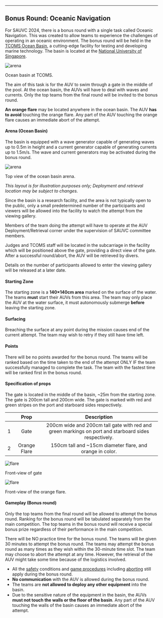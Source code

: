 
---

## Bonus Round: Oceanic Navigation

For SAUVC 2024, there is a bonus round with a single task called Oceanic Navigation. This was created to allow teams to experience the challenges of operating in an oceanic environment. The bonus round will be held in the [TCOMS Ocean Basin](https://www.tcoms.sg/), a cutting-edge facility for testing and developing marine technology. The basin is located at the [National University of Singapore](https://www.nus.edu.sg/).

![arena](img/ocean-basin.jpg)
<p class="image-caption"> Ocean basin at TCOMS. </p>

The aim of this task is for the AUV to swim through a gate in the middle of the pool. At the ocean basin, the AUVs will have to deal with waves and currents. Only the top teams from the final round will be invited to the bonus round.

**An orange flare** may be located anywhere in the ocean basin. The AUV **has to avoid** touching the orange flare. Any part of the AUV touching the orange flare causes an immediate <span class="important">abort</span> of the attempt.

#### Arena (Ocean Basin)

The basin is equipped with a wave generator capable of generating waves up to 0.5m in height and a current generator capable of generating currents up to 1.5m/s. The wave and current generators may be activated during the bonus round.

![arena](img/arena-ocean-basin.jpg)
<p class="image-caption"> Top view of the ocean basin arena. </p>

_This layout is for illustration purposes only; Deployment and retrieval location may be subject to changes._

Since the basin is a research facility, and the area is not typically open to the public, only a small predetermined number of the participants and viewers will be allowed into the facility to watch the attempt from the viewing gallery.

Members of the team doing the attempt will have to operate at the AUV Deployment/Retrieval corner under the supervision of SAUVC committee members.

Judges and TCOMS staff will be located in the subcarriage in the facility which will be positioned above the gate, providing a direct view of the gate. After a successful round/abort, the AUV will be retrieved by divers.

Details on the number of participants allowed to enter the viewing gallery will be released at a later date.

#### Starting Zone

The starting zone is a **140×140cm area** marked on the surface of the water. The teams **must** start their AUVs from this area. The team may only place the AUV at the water surface, it must autonomously submerge **before** leaving the starting zone.

#### Surfacing

Breaching the surface at any point during the mission causes <span class="emphasis">end of the current attempt</span>. The team may wish to retry if they still have time left.

#### Points

There will be no points awarded for the bonus round. The teams will be ranked based on the time taken to the <span class="emphasis">end of the attempt</span> ONLY IF the team successfully managed to complete the task. The team with the fastest time will be ranked first in the bonus round.

#### Specification of props

The gate is located in the middle of the basin, ~25m from the starting zone. The gate is 200cm tall and 200cm wide. The gate is marked with <span class="indicate-red">red</span> and <span class="indicate-green">green</span> stripes on the port and starboard sides respectively.


|   |       Prop       |              Description                |
|---|:----------------:|:---------------------------------------:|
| 1 | Gate             | 200cm wide and 200cm tall gate with <span class="indicate-red">red</span> and <span class="indicate-green">green</span> markings on port and starboard sides respectively. |
| 2 | Orange Flare     | 150cm tall and ~15cm diameter flare, and <span class="indicate-orange">orange</span> in color. |


![flare](img/bonus-gate.jpg)
<p class="image-caption"> Front-view of gate</p>

![flare](img/orange-flare.jpg)
<p class="image-caption"> Front-view of the orange flare. </p>

#### Gameplay (Bonus round)

Only the top teams from the final round will be allowed to attempt the bonus round. Ranking for the bonus round will be tabulated separately from the main competition. The top teams in the bonus round will receive a special bonus prize regardless of their performance in the main competition.

There will be NO practice time for the bonus round. The teams will be given 30 minutes to attempt the bonus round. The teams may attempt the bonus round as many times as they wish within the 30-minute time slot. The team may choose to abort the attempt at any time. However, the retrieval of the AUV might take some time because of the logistics involved.

- All the [safety](#safety) conditions and [game procedures](#game-procedure) including [aborting](#aborting) still apply during the bonus round.
- **No communication** with the AUV is allowed during the bonus round.
- The teams are **not allowed to deploy any other equipment** into the basin.
- Due to the sensitive nature of the equipment in the basin, the AUVs **must not touch the walls or the floor of the basin**. Any part of the AUV touching the walls of the basin causes an immediate <span class="important">abort</span> of the attempt.
